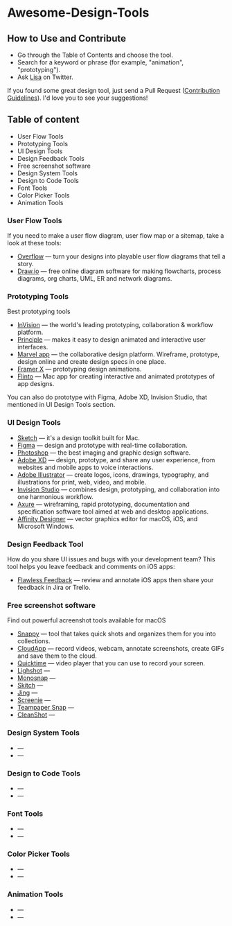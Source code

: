 # Awesome-Design-Tools
<cover image>

<about>
<banner?>

## How to Use and Contribute
* Go through the Table of Contents and choose the tool. 
* Search for a keyword or phrase (for example, "animation", "prototyping").
* Ask [Lisa](https://twitter.com/LisaDziuba) on Twitter.

If you found some great design tool, just send a Pull Request ([Contribution Guidelines](link)). I'd love you to see your suggestions! 

## Table of content

* User Flow Tools
* Prototyping Tools
* UI Design Tools
* Design Feedback Tools
* Free screenshot software
* Design System Tools 
* Design to Code Tools
* Font Tools
* Color Picker Tools
* Animation Tools

### User Flow Tools
If you need to make a user flow diagram, user flow map or a sitemap, take a look at these tools:

* [Overflow](https://overflow.io/) — turn your designs into playable user flow diagrams that tell a story.
* [Draw.io](https://www.draw.io/) — free online diagram software for making flowcharts, process diagrams, org charts, UML, ER and network diagrams.

### Prototyping Tools
Best prototyping tools

* [InVision](https://www.invisionapp.com/) —  the world's leading prototyping, collaboration & workflow platform.
* [Principle](https://principleformac.com/) — makes it easy to design animated and interactive user interfaces.
* [Marvel app](https://marvelapp.com/) — the collaborative design platform. Wireframe, prototype, design online and create design specs in one place. 
* [Framer X](https://framer.com/) — prototyping design animations.
* [Flinto](https://www.flinto.com/) — Mac app for creating interactive and animated prototypes of app designs.

You can also do prototype with Figma, Adobe XD, Invision Studio, that mentioned in UI Design Tools section.

### UI Design Tools

* [Sketch](https://www.sketchapp.com/) — it's a design toolkit built for Mac.
* [Figma](https://www.figma.com/) — design and prototype with real-time collaboration.
* [Photoshop](https://www.adobe.com/products/photoshop.html) — the best imaging and graphic design software.
* [Adobe XD](https://www.adobe.com/products/xd.html) — design, prototype, and share any user experience, from websites and mobile apps to voice interactions.
* [Adobe Illustrator](https://www.adobe.com/products/illustrator.html) — create logos, icons, drawings, typography, and illustrations for print, web, video, and mobile.
* [Invision Studio](https://www.invisionapp.com/studio) — combines design, prototyping, and collaboration into one harmonious workflow. 
* [Axure](https://www.axure.com/) — wireframing, rapid prototyping, documentation and specification software tool aimed at web and desktop applications.
* [Affinity Designer](https://affinity.serif.com/en-gb/designer/) — vector graphics editor for macOS, iOS, and Microsoft Windows.

### Design Feedback Tool
How do you share UI issues and bugs with your development team? This tool helps you leave feedback and comments on iOS apps:

* [Flawless Feedback](https://flawlessapp.io/feedback) — review and annotate iOS apps then share your feedback in Jira or Trello.

### Free screenshot software
Find out powerful acreenshot tools available for macOS

* [Snappy](http://snappy-app.com/) — tool that takes quick shots and organizes them for you into collections.
* [CloudApp](https://www.getcloudapp.com/) — record videos, webcam, annotate screenshots, create GIFs and save them to the cloud.
* [Quicktime](https://support.apple.com/quicktime) — video player that you can use to record your screen. 
* [Lighshot](https://itunes.apple.com/us/app/lightshot-screenshot/id526298438) — 
* [Monosnap](https://itunes.apple.com/us/app/monosnap/id540348655?mt=12) — 
* [Skitch](https://evernote.com/products/skitch) — 
* [Jing](https://www.techsmith.com/jing-tool.html) — 
* [Screenie](https://www.thnkdev.com/Screenie/) — 
* [Teampaper Snap](https://teampaper.me/snap/) — 
* [CleanShot](https://getcleanshot.com/) — 


### Design System Tools

* []() — 
* []() — 

### Design to Code Tools

* []() — 
* []() — 

### Font Tools

* []() — 
* []() — 

### Color Picker Tools

* []() — 
* []() — 

### Animation Tools 

* []() — 
* []() — 
